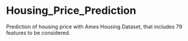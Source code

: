 # Housing_Price_Prediction
Prediction of housing price with Ames Housing Dataset, that includes 79 features to be considered. 
